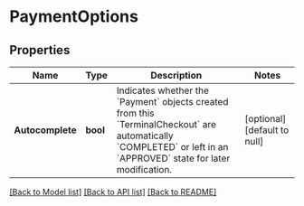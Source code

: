 # PaymentOptions

## Properties
Name | Type | Description | Notes
------------ | ------------- | ------------- | -------------
**Autocomplete** | **bool** | Indicates whether the &#x60;Payment&#x60; objects created from this &#x60;TerminalCheckout&#x60; are automatically &#x60;COMPLETED&#x60; or left in an &#x60;APPROVED&#x60; state for later modification. | [optional] [default to null]

[[Back to Model list]](../README.md#documentation-for-models) [[Back to API list]](../README.md#documentation-for-api-endpoints) [[Back to README]](../README.md)

